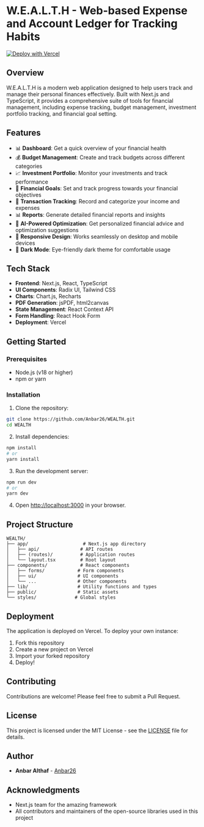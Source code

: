 # W.E.A.L.T.H - Web-based Expense and Account Ledger for Tracking Habits

[![Deploy with Vercel](https://vercel.com/button)](https://vercel.com/new/clone?repository-url=https%3A%2F%2Fgithub.com%2F17arhaan%2FWEALTH)

## Overview

W.E.A.L.T.H is a modern web application designed to help users track and manage their personal finances effectively. Built with Next.js and TypeScript, it provides a comprehensive suite of tools for financial management, including expense tracking, budget management, investment portfolio tracking, and financial goal setting.

## Features

- 📊 **Dashboard**: Get a quick overview of your financial health
- 💰 **Budget Management**: Create and track budgets across different categories
- 📈 **Investment Portfolio**: Monitor your investments and track performance
- 🎯 **Financial Goals**: Set and track progress towards your financial objectives
- 📝 **Transaction Tracking**: Record and categorize your income and expenses
- 📊 **Reports**: Generate detailed financial reports and insights
- 🤖 **AI-Powered Optimization**: Get personalized financial advice and optimization suggestions
- 📱 **Responsive Design**: Works seamlessly on desktop and mobile devices
- 🌙 **Dark Mode**: Eye-friendly dark theme for comfortable usage

## Tech Stack

- **Frontend**: Next.js, React, TypeScript
- **UI Components**: Radix UI, Tailwind CSS
- **Charts**: Chart.js, Recharts
- **PDF Generation**: jsPDF, html2canvas
- **State Management**: React Context API
- **Form Handling**: React Hook Form
- **Deployment**: Vercel

## Getting Started

### Prerequisites

- Node.js (v18 or higher)
- npm or yarn

### Installation

1. Clone the repository:
```bash
git clone https://github.com/Anbar26/WEALTH.git
cd WEALTH
```

2. Install dependencies:
```bash
npm install
# or
yarn install
```

3. Run the development server:
```bash
npm run dev
# or
yarn dev
```

4. Open [http://localhost:3000](http://localhost:3000) in your browser.

## Project Structure

```
WEALTH/
├── app/                    # Next.js app directory
│   ├── api/               # API routes
│   ├── (routes)/          # Application routes
│   └── layout.tsx         # Root layout
├── components/            # React components
│   ├── forms/            # Form components
│   ├── ui/               # UI components
│   └── ...               # Other components
├── lib/                  # Utility functions and types
├── public/               # Static assets
└── styles/              # Global styles
```

## Deployment

The application is deployed on Vercel. To deploy your own instance:

1. Fork this repository
2. Create a new project on Vercel
3. Import your forked repository
4. Deploy!

## Contributing

Contributions are welcome! Please feel free to submit a Pull Request.

## License

This project is licensed under the MIT License - see the [LICENSE](LICENSE) file for details.

## Author

- **Anbar Althaf** - [Anbar26](https://github.com/Anbar26)

## Acknowledgments

- Next.js team for the amazing framework
- All contributors and maintainers of the open-source libraries used in this project 
